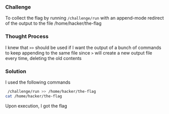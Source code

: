 ### Challenge

To collect the flag by running `/challenge/run` with an append-mode redirect of the output to the file /home/hacker/the-flag

### Thought Process

I knew that `>>` should be used if I want the output of a bunch of commands to keep appending to the same file since `>` will create a new output file every time, deleting the old contents

### Solution

I used the following commands
```bash
 /challenge/run >> /home/hacker/the-flag
cat /home/hacker/the-flag
```
Upon execution, I got the flag
